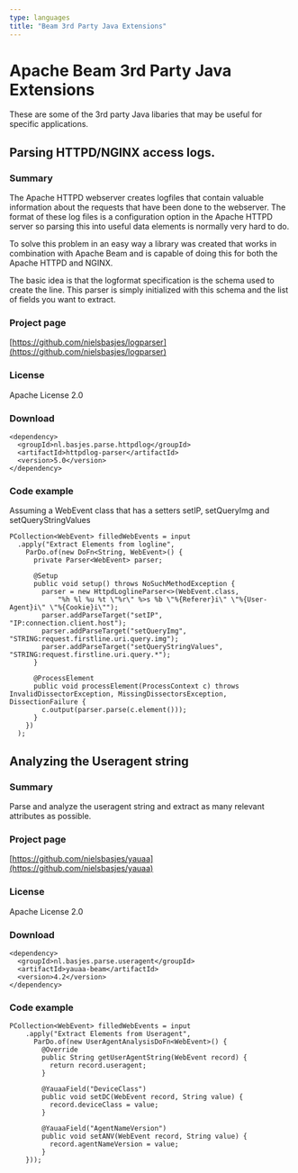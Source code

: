 ```yaml
---
type: languages
title: "Beam 3rd Party Java Extensions"
---
```

<!--
Licensed under the Apache License, Version 2.0 (the "License");
you may not use this file except in compliance with the License.
You may obtain a copy of the License at

http://www.apache.org/licenses/LICENSE-2.0

Unless required by applicable law or agreed to in writing, software
distributed under the License is distributed on an "AS IS" BASIS,
WITHOUT WARRANTIES OR CONDITIONS OF ANY KIND, either express or implied.
See the License for the specific language governing permissions and
limitations under the License.
-->
# Apache Beam 3rd Party Java Extensions

These are some of the 3rd party Java libaries that may be useful for specific applications.

## Parsing HTTPD/NGINX access logs.

### Summary
The Apache HTTPD webserver creates logfiles that contain valuable information about the requests that have been done to
the webserver. The format of these log files is a configuration option in the Apache HTTPD server so parsing this
into useful data elements is normally very hard to do.

To solve this problem in an easy way a library was created that works in combination with Apache Beam
and is capable of doing this for both the Apache HTTPD and NGINX.

The basic idea is that the logformat specification is the schema used to create the line.
This parser is simply initialized with this schema and the list of fields you want to extract.

### Project page
[https://github.com/nielsbasjes/logparser](https://github.com/nielsbasjes/logparser)

### License
Apache License 2.0

### Download
    <dependency>
      <groupId>nl.basjes.parse.httpdlog</groupId>
      <artifactId>httpdlog-parser</artifactId>
      <version>5.0</version>
    </dependency>

### Code example

Assuming a WebEvent class that has a setters setIP, setQueryImg and setQueryStringValues

    PCollection<WebEvent> filledWebEvents = input
      .apply("Extract Elements from logline",
        ParDo.of(new DoFn<String, WebEvent>() {
          private Parser<WebEvent> parser;

          @Setup
          public void setup() throws NoSuchMethodException {
            parser = new HttpdLoglineParser<>(WebEvent.class,
                "%h %l %u %t \"%r\" %>s %b \"%{Referer}i\" \"%{User-Agent}i\" \"%{Cookie}i\"");
            parser.addParseTarget("setIP",                  "IP:connection.client.host");
            parser.addParseTarget("setQueryImg",            "STRING:request.firstline.uri.query.img");
            parser.addParseTarget("setQueryStringValues",   "STRING:request.firstline.uri.query.*");
          }

          @ProcessElement
          public void processElement(ProcessContext c) throws InvalidDissectorException, MissingDissectorsException, DissectionFailure {
            c.output(parser.parse(c.element()));
          }
        })
      );


## Analyzing the Useragent string

### Summary
Parse and analyze the useragent string and extract as many relevant attributes as possible.

### Project page
[https://github.com/nielsbasjes/yauaa](https://github.com/nielsbasjes/yauaa)

### License
Apache License 2.0

### Download
    <dependency>
      <groupId>nl.basjes.parse.useragent</groupId>
      <artifactId>yauaa-beam</artifactId>
      <version>4.2</version>
    </dependency>

### Code example
    PCollection<WebEvent> filledWebEvents = input
        .apply("Extract Elements from Useragent",
          ParDo.of(new UserAgentAnalysisDoFn<WebEvent>() {
            @Override
            public String getUserAgentString(WebEvent record) {
              return record.useragent;
            }

            @YauaaField("DeviceClass")
            public void setDC(WebEvent record, String value) {
              record.deviceClass = value;
            }

            @YauaaField("AgentNameVersion")
            public void setANV(WebEvent record, String value) {
              record.agentNameVersion = value;
            }
        }));

